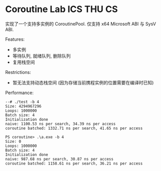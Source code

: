 # Coroutine Lab ICS THU CS

实现了一个支持多实例的 CoroutinePool. 仅支持 x64 Microsoft ABI 与 SysV ABI.

Features:

- 多实例
- 等待队列, 就绪队列, 删除队列
- 复用栈空间

Restrictions:

- 暂无法支持动态栈空间 (因为存储当前携程实例的位置需要在编译时已知)

Performance:

```text
--# ./test -b 4
Size: 4294967296
Loops: 1000000
Batch size: 4
Initialization done
naive: 1100.53 ns per search, 34.39 ns per access
coroutine batched: 1332.71 ns per search, 41.65 ns per access
```

```text
PS coroutine> .\a.exe -b 4
Size: 0
Loops: 1000000
Batch size: 4
Initialization done
naive: 987.68 ns per search, 30.87 ns per access
coroutine batched: 1158.61 ns per search, 36.21 ns per access
```
